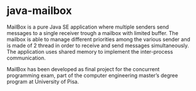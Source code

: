 # java-mailbox
MailBox is a pure Java SE application where multiple senders send messages to a single receiver trough a mailbox with limited buffer. The mailbox is able to manage different priorities among the various sender and is made of 2 thread in order to receive and send messages simultaneously. The application uses shared memory to implement the inter-process communication.

MailBox has been developed as final project for the concurrent programming exam, part of the computer engineering master’s degree program at University of Pisa.
